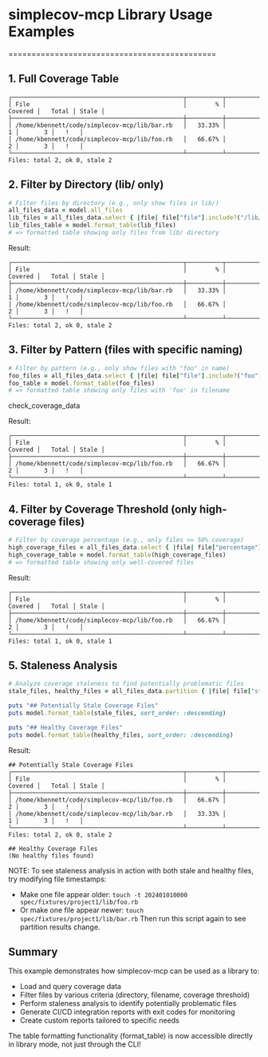 # simplecov-mcp Library Usage Examples
=============================================

## 1. Full Coverage Table
```
┌────────────────────────────────────────────────┬──────────┬───────────┬─────────┬───────┐
│ File                                           │        % │   Covered │   Total │ Stale │
├────────────────────────────────────────────────┼──────────┼───────────┼─────────┼───────┤
│ /home/kbennett/code/simplecov-mcp/lib/bar.rb   │   33.33% │         1 │       3 │   !   │
│ /home/kbennett/code/simplecov-mcp/lib/foo.rb   │   66.67% │         2 │       3 │   !   │
└────────────────────────────────────────────────┴──────────┴───────────┴─────────┴───────┘
Files: total 2, ok 0, stale 2
```

## 2. Filter by Directory (lib/ only)
```ruby
# Filter files by directory (e.g., only show files in lib/)
all_files_data = model.all_files
lib_files = all_files_data.select { |file| file["file"].include?("/lib/") }
lib_files_table = model.format_table(lib_files)
# => formatted table showing only files from lib/ directory
```

Result:
```
┌────────────────────────────────────────────────┬──────────┬───────────┬─────────┬───────┐
│ File                                           │        % │   Covered │   Total │ Stale │
├────────────────────────────────────────────────┼──────────┼───────────┼─────────┼───────┤
│ /home/kbennett/code/simplecov-mcp/lib/bar.rb   │   33.33% │         1 │       3 │   !   │
│ /home/kbennett/code/simplecov-mcp/lib/foo.rb   │   66.67% │         2 │       3 │   !   │
└────────────────────────────────────────────────┴──────────┴───────────┴─────────┴───────┘
Files: total 2, ok 0, stale 2
```

  ## 3. Filter by Pattern (files with specific naming)
  ```ruby
  # Filter by pattern (e.g., only show files with "foo" in name)
  foo_files = all_files_data.select { |file| file["file"].include?("foo") }
  foo_table = model.format_table(foo_files)
  # => formatted table showing only files with 'foo' in filename
  ```
check_coverage_data

Result:
```
┌────────────────────────────────────────────────┬──────────┬───────────┬─────────┬───────┐
│ File                                           │        % │   Covered │   Total │ Stale │
├────────────────────────────────────────────────┼──────────┼───────────┼─────────┼───────┤
│ /home/kbennett/code/simplecov-mcp/lib/foo.rb   │   66.67% │         2 │       3 │   !   │
└────────────────────────────────────────────────┴──────────┴───────────┴─────────┴───────┘
Files: total 1, ok 0, stale 1
```

## 4. Filter by Coverage Threshold (only high-coverage files)
```ruby
# Filter by coverage percentage (e.g., only files >= 50% coverage)
high_coverage_files = all_files_data.select { |file| file["percentage"] >= 50.0 }
high_coverage_table = model.format_table(high_coverage_files)
# => formatted table showing only well-covered files
```

Result:
```
┌────────────────────────────────────────────────┬──────────┬───────────┬─────────┬───────┐
│ File                                           │        % │   Covered │   Total │ Stale │
├────────────────────────────────────────────────┼──────────┼───────────┼─────────┼───────┤
│ /home/kbennett/code/simplecov-mcp/lib/foo.rb   │   66.67% │         2 │       3 │   !   │
└────────────────────────────────────────────────┴──────────┴───────────┴─────────┴───────┘
Files: total 1, ok 0, stale 1
```

## 5. Staleness Analysis
```ruby
# Analyze coverage staleness to find potentially problematic files
stale_files, healthy_files = all_files_data.partition { |file| file["stale"] }

puts "## Potentially Stale Coverage Files"
puts model.format_table(stale_files, sort_order: :descending)

puts "## Healthy Coverage Files"
puts model.format_table(healthy_files, sort_order: :descending)
```

Result:
```
## Potentially Stale Coverage Files
┌────────────────────────────────────────────────┬──────────┬───────────┬─────────┬───────┐
│ File                                           │        % │   Covered │   Total │ Stale │
├────────────────────────────────────────────────┼──────────┼───────────┼─────────┼───────┤
│ /home/kbennett/code/simplecov-mcp/lib/foo.rb   │   66.67% │         2 │       3 │   !   │
│ /home/kbennett/code/simplecov-mcp/lib/bar.rb   │   33.33% │         1 │       3 │   !   │
└────────────────────────────────────────────────┴──────────┴───────────┴─────────┴───────┘
Files: total 2, ok 0, stale 2

## Healthy Coverage Files
(No healthy files found)
```

NOTE: To see staleness analysis in action with both stale and healthy files,
try modifying file timestamps:
  - Make one file appear older: `touch -t 202401010000 spec/fixtures/project1/lib/foo.rb`
  - Or make one file appear newer: `touch spec/fixtures/project1/lib/bar.rb`
Then run this script again to see partition results change.

## Summary
This example demonstrates how simplecov-mcp can be used as a library to:
- Load and query coverage data
- Filter files by various criteria (directory, filename, coverage threshold)
- Perform staleness analysis to identify potentially problematic files
- Generate CI/CD integration reports with exit codes for monitoring
- Create custom reports tailored to specific needs

The table formatting functionality (format_table) is now accessible
directly in library mode, not just through the CLI!
